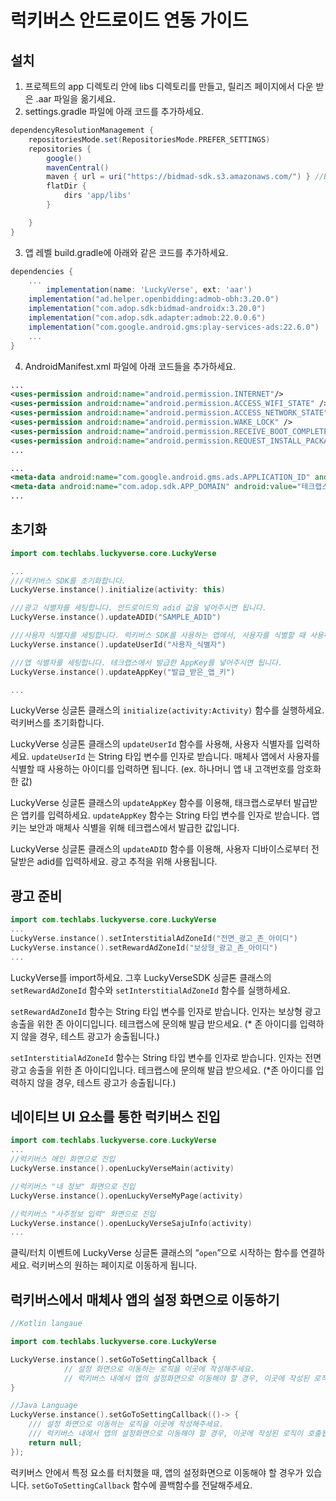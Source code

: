 # 럭키버스 안드로이드 연동 가이드

## 설치

1. 프로젝트의 app 디렉토리 안에 libs 디렉토리를 만들고, 릴리즈 페이지에서 다운 받은 .aar 파일을 옮기세요.
2. settings.gradle 파일에 아래 코드를 추가하세요.

```groovy
dependencyResolutionManagement {
    repositoriesMode.set(RepositoriesMode.PREFER_SETTINGS)
    repositories {
        google()
        mavenCentral()
        maven { url = uri("https://bidmad-sdk.s3.amazonaws.com/") } //Bidmad
        flatDir {
            dirs 'app/libs'
        }

    }
}
```

3. 앱 레벨 build.gradle에 아래와 같은 코드를 추가하세요.

```groovy
dependencies {
	...
    	implementation(name: 'LuckyVerse', ext: 'aar')
	implementation("ad.helper.openbidding:admob-obh:3.20.0")
	implementation("com.adop.sdk:bidmad-androidx:3.20.0")
	implementation("com.adop.sdk.adapter:admob:22.0.0.6")
	implementation("com.google.android.gms:play-services-ads:22.6.0")
	...
}
```

4. AndroidManifest.xml 파일에 아래 코드들을 추가하세요.

```xml
...
<uses-permission android:name="android.permission.INTERNET"/>
<uses-permission android:name="android.permission.ACCESS_WIFI_STATE" />
<uses-permission android:name="android.permission.ACCESS_NETWORK_STATE" />
<uses-permission android:name="android.permission.WAKE_LOCK" />
<uses-permission android:name="android.permission.RECEIVE_BOOT_COMPLETED" />
<uses-permission android:name="android.permission.REQUEST_INSTALL_PACKAGES" />
...

...
<meta-data android:name="com.google.android.gms.ads.APPLICATION_ID" android:value="테크랩스로부터 전달받은 애드몹 광고 키"/>
<meta-data android:name="com.adop.sdk.APP_DOMAIN" android:value="테크랩스로부터 발급받은 앱 도메인"/>
...
```

## 초기화

```kotlin
import com.techlabs.luckyverse.core.LuckyVerse

...
///럭키버스 SDK를 초기화합니다.
LuckyVerse.instance().initialize(activity: this)

///광고 식별자를 세팅합니다. 안드로이드의 adid 값을 넣어주시면 됩니다.
LuckyVerse.instance().updateADID("SAMPLE_ADID")

///사용자 식별자를 세팅합니다. 럭키버스 SDK를 사용하는 앱에서, 사용자를 식별할 때 사용하는 키를 넣어주시면 됩니다.
LuckyVerse.instance().updateUserId("사용자_식별자")

///앱 식별자를 세팅합니다. 테크랩스에서 발급한 AppKey를 넣어주시면 됩니다.
LuckyVerse.instance().updateAppKey("발급_받은_앱_키")

...
```

LuckyVerse 싱글톤 클래스의 `initialize(activity:Activity)` 함수를 실행하세요. 럭키버스를 초기화합니다.

LuckyVerse 싱글톤 클래스의 `updateUserId` 함수를 사용해, 사용자 식별자를 입력하세요. `updateUserId` 는 String 타입 변수를 인자로 받습니다. 매체사 앱에서 사용자를 식별할 때 사용하는 아이디를 입력하면 됩니다. (ex. 하나머니 앱 내 고객번호를 암호화 한 값)

LuckyVerse 싱글톤 클래스의 `updateAppKey` 함수를 이용해, 태크랩스로부터 발급받은 앱키를 입력하세요. `updateAppKey` 함수는 String 타입 변수를 인자로 받습니다. 앱 키는 보안과 매체사 식별을 위해 테크랩스에서 발급한 값입니다.

LuckyVerse 싱글톤 클래스의 `updateADID`  함수를 이용해, 사용자 디바이스로부터 전달받은 adid를 입력하세요. 광고 추적을 위해 사용됩니다.

## 광고 준비

```kotlin
import com.techlabs.luckyverse.core.LuckyVerse
...
LuckyVerse.instance().setInterstitialAdZoneId("전면_광고_존_아이디")
LuckyVerse.instance().setRewardAdZoneId("보상형_광고_존_아이디")
...

```

LuckyVerse를 import하세요. 그후 LuckyVerseSDK 싱글톤 클래스의 `setRewardAdZoneId` 함수와 `setInterstitialAdZoneId` 함수를 실행하세요. 

`setRewardAdZoneId` 함수는 String 타입 변수를 인자로 받습니다. 인자는 보상형 광고 송출을 위한 존 아이디입니다. 테크랩스에 문의해 발급 받으세요. (* 존 아이디를 입력하지 않을 경우, 테스트 광고가 송출됩니다.)

`setInterstitialAdZoneId` 함수는 String 타입 변수를 인자로 받습니다. 인자는 전면 광고 송출을 위한 존 아이디입니다. 테크랩스에 문의해 발급 받으세요. (*존 아이디를 입력하지 않을 경우, 테스트 광고가 송출됩니다.)

## 네이티브 UI 요소를 통한 럭키버스 진입

```kotlin
import com.techlabs.luckyverse.core.LuckyVerse
...
//럭키버스 메인 화면으로 진입
LuckyVerse.instance().openLuckyVerseMain(activity)

//럭키버스 "내 정보" 화면으로 진입
LuckyVerse.instance().openLuckyVerseMyPage(activity)

//럭키버스 "사주정보 입력" 화면으로 진입
LuckyVerse.instance().openLuckyVerseSajuInfo(activity)
...

```

클릭/터치 이벤트에 LuckyVerse 싱글톤 클래스의 “`open`”으로 시작하는 함수를 연결하세요. 럭키버스의 원하는 페이지로 이동하게 됩니다.

## 럭키버스에서 매체사 앱의 설정 화면으로 이동하기

```kotlin
//Kotlin langaue

import com.techlabs.luckyverse.core.LuckyVerse

LuckyVerse.instance().setGoToSettingCallback {
            // 설정 화면으로 이동하는 로직을 이곳에 작성해주세요.
            // 럭키버스 내에서 앱의 설정화면으로 이동해야 할 경우, 이곳에 작성된 로직이 호출됩니다.
}
```

```kotlin
//Java Language
LuckyVerse.instance().setGoToSettingCallback(()-> {
	/// 설정 화면으로 이동하는 로직을 이곳에 작성해주세요.
	/// 럭키버스 내에서 앱의 설정화면으로 이동해야 할 경우, 이곳에 작성된 로직이 호출됩니다.
	return null;
});
```

럭키버스 안에서 특정 요소를 터치했을 때, 앱의 설정화면으로 이동해야 할 경우가 있습니다. `setGoToSettingCallback` 함수에 콜백함수를 전달해주세요.
